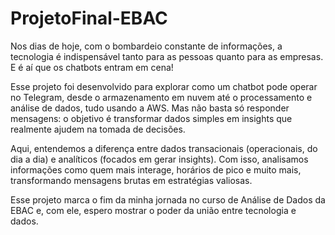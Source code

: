 # ProjetoFinal-EBAC
Nos dias de hoje, com o bombardeio constante de informações, a tecnologia é indispensável tanto para as pessoas quanto para as empresas. E é aí que os chatbots entram em cena!  

Esse projeto foi desenvolvido para explorar como um chatbot pode operar no Telegram, desde o armazenamento em nuvem até o processamento e análise de dados, tudo usando a AWS. Mas não basta só responder mensagens: o objetivo é transformar dados simples em insights que realmente ajudem na tomada de decisões.  

Aqui, entendemos a diferença entre dados transacionais (operacionais, do dia a dia) e analíticos (focados em gerar insights). Com isso, analisamos informações como quem mais interage, horários de pico e muito mais, transformando mensagens brutas em estratégias valiosas.  

Esse projeto marca o fim da minha jornada no curso de Análise de Dados da EBAC e, com ele, espero mostrar o poder da união entre tecnologia e dados.
